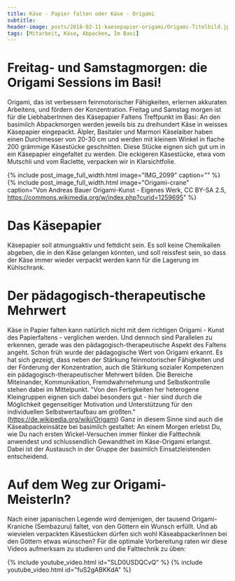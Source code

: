 ```yaml
---
title: Käse - Papier falten oder Käse - Origami
subtitle: 
header-image: posts/2018-02-11-kaesepapier-origami/Origami-Titelbild.jpg
tags: [Mitarbeit, Käse, Abpacken, Im Basi]
---
```


# Freitag- und Samstagmorgen: die Origami Sessions im Basi!

Origami, das ist verbessern feinmotorischer Fähigkeiten, erlernen akkuraten Arbeitens, und fördern der Konzentration. Freitag und Samstag morgen ist für die LiebhaberInnen des Käsepapier
Faltens Treffpunkt im Basi: An den basimilch Abpackmorgen werden
jeweils bis zu dreihundert Käse in weisses Käsepapier eingepackt.
Älpler, Basitaler und Marmori Käselaiber haben einen Durchmesser von
20-30 cm und werden mit kleinem Winkel in flache 200 grämmige
Käsestücke geschnitten. Diese Stücke eignen sich gut um in ein
Käsepapier eingefaltet zu werden. Die eckigeren Käsestücke, etwa vom
Mutschli und vom Raclette, verpacken wir in Klarsichtfolie.

{% include post_image_full_width.html image="IMG_2099" caption="" %}
{% include post_image_full_width.html image="Origami-crane" caption="Von Andreas Bauer Origami-Kunst - Eigenes Werk, CC BY-SA 2.5, https://commons.wikimedia.org/w/index.php?curid=1259695" %}

# Das Käsepapier

Käsepapier soll atmungsaktiv und fettdicht sein. Es soll keine
Chemikalien abgeben, die in den Käse gelangen könnten, und soll
reissfest sein, so dass der Käse immer wieder verpackt werden kann für die Lagerung im Kühlschrank.

# Der pädagogisch-therapeutische Mehrwert

Käse in Papier falten kann natürlich nicht mit dem richtigen Origami - Kunst des
Papierfaltens - verglichen werden. Und dennoch sind Parallelen zu
erkennen, gerade was den pädagogisch-therapeutische Aspekt des Faltens
angeht. Schon früh wurde der pädagogische Wert von Origami erkannt. Es
hat sich gezeigt, dass neben der Stärkung feinmotorischer Fähigkeiten
und der Förderung der Konzentration, auch die Stärkung sozialer
Kompetenzen ein pädagogisch-therapeutischer Mehrwert bilden. Die
Bereiche Miteinander, Kommunikation, Fremdwahrnehmung und
Selbstkontrolle stehen dabei im Mittelpunkt. "Von den Fertigkeiten her
heterogene Kleingruppen eignen sich dabei besonders gut - hier sind
durch die Möglichkeit gegenseitiger Motivation und Unterstützung für
den individuellen Selbstwertaufbau am größten."
(https://de.wikipedia.org/wiki/Origami) Ganz in diesem Sinne sind auch
die Käseabpackeinsätze bei basimilch gestaltet: An einem Morgen
erlebst Du, wie Du nach ersten Wickel-Versuchen immer flinker die
Falttechnik anwendest und schlussendlich Gewandtheit im Käse-Origami
erlangst. Dabei ist der Austausch in der Gruppe der basimilch
Einsatzleistenden entscheidend.

# Auf dem Weg zur Origami-MeisterIn?

Nach einer japanischen Legende wird demjenigen, der tausend
Origami-Kraniche (Sembazuru) faltet, von den Göttern ein Wunsch
erfüllt. Und ab wievielen verpackten Käsestücken dürfen sich wohl
KäseabpackerInnen bei den Göttern etwas wünschen? Für die optimale
Vorbereitung raten wir diese Videos aufmerksam zu studieren und die
Falttechnik zu üben:

{% include youtube_video.html id="SLD0USDQCvQ" %}
{% include youtube_video.html id="fuS2gABKKdA" %}

